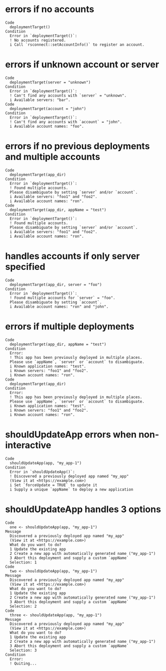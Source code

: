 # errors if no accounts

    Code
      deploymentTarget()
    Condition
      Error in `deploymentTarget()`:
      ! No accounts registered.
      i Call `rsconnect::setAccountInfo()` to register an account.

# errors if unknown account or server

    Code
      deploymentTarget(server = "unknown")
    Condition
      Error in `deploymentTarget()`:
      ! Can't find any accounts with `server` = "unknown".
      i Available servers: "bar".
    Code
      deploymentTarget(account = "john")
    Condition
      Error in `deploymentTarget()`:
      ! Can't find any accounts with `account` = "john".
      i Available account names: "foo".

# errors if no previous deployments and multiple accounts

    Code
      deploymentTarget(app_dir)
    Condition
      Error in `deploymentTarget()`:
      ! Found multiple accounts.
      Please disambiguate by setting `server` and/or `account`.
      i Available servers: "foo1" and "foo2".
      i Available account names: "ron".
    Code
      deploymentTarget(app_dir, appName = "test")
    Condition
      Error in `deploymentTarget()`:
      ! Found multiple accounts.
      Please disambiguate by setting `server` and/or `account`.
      i Available servers: "foo1" and "foo2".
      i Available account names: "ron".

# handles accounts if only server specified

    Code
      deploymentTarget(app_dir, server = "foo")
    Condition
      Error in `deploymentTarget()`:
      ! Found multiple accounts for `server` = "foo".
      Please disambiguate by setting `account`.
      i Available account names: "ron" and "john".

# errors if multiple deployments

    Code
      deploymentTarget(app_dir, appName = "test")
    Condition
      Error:
      ! This app has been previously deployed in multiple places.
      Please use `appName`, `server` or `account` to disambiguate.
      i Known application names: "test".
      i Known servers: "foo1" and "foo2".
      i Known account names: "ron".
    Code
      deploymentTarget(app_dir)
    Condition
      Error:
      ! This app has been previously deployed in multiple places.
      Please use `appName`, `server` or `account` to disambiguate.
      i Known application names: "test".
      i Known servers: "foo1" and "foo2".
      i Known account names: "ron".

# shouldUpdateApp errors when non-interactive

    Code
      shouldUpdateApp(app, "my_app-1")
    Condition
      Error in `shouldUpdateApp()`:
      ! Discovered a previously deployed app named "my_app"
      (View it at <https://example.com>)
      i Set `forceUpdate = TRUE` to update it
      i Supply a unique `appName` to deploy a new application

# shouldUpdateApp handles 3 options

    Code
      one <- shouldUpdateApp(app, "my_app-1")
    Message
      Discovered a previously deployed app named "my_app"
      (View it at <https://example.com>)
      What do you want to do?
      1 Update the existing app
      2 Create a new app with automatically generated name ("my_app-1")
      3 Abort this deployment and supply a custom `appName`
      Selection: 1
    Code
      two <- shouldUpdateApp(app, "my_app-1")
    Message
      Discovered a previously deployed app named "my_app"
      (View it at <https://example.com>)
      What do you want to do?
      1 Update the existing app
      2 Create a new app with automatically generated name ("my_app-1")
      3 Abort this deployment and supply a custom `appName`
      Selection: 2
    Code
      three <- shouldUpdateApp(app, "my_app-1")
    Message
      Discovered a previously deployed app named "my_app"
      (View it at <https://example.com>)
      What do you want to do?
      1 Update the existing app
      2 Create a new app with automatically generated name ("my_app-1")
      3 Abort this deployment and supply a custom `appName`
      Selection: 3
    Condition
      Error:
      ! Quiting...

